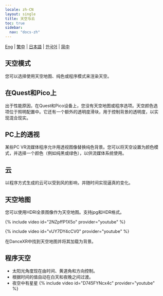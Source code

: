 ```yaml
---
locale: zh-CN
layout: single
title: 天空与云
toc: true
sidebar:
  nav: "docs-zh"
---
```

[Eng](/dancexr/features/skymap) | [繁中](/tw/dancexr/features/skymap) | [日本語](/jp/dancexr/features/skymap) | [한국어](/kr/dancexr/features/skymap) | [简中](/zh/dancexr/features/skymap)


## 天空模式
您可以选择使用天空地图、纯色或程序模式来渲染天空。

## 在Quest和Pico上
出于性能原因，在Quest和Pico设备上，您没有天空地图或程序选项。天空颜色选项位于照明配置中。它还有一个额外的透明度滑块，用于控制背景的透明度，以实现混合现实。

## PC上的透视
某些PC VR流媒体程序允许用透视图像替换纯色背景。您可以将天空设置为颜色模式，并选择一个颜色（例如纯黑或绿色），以供流媒体系统使用。

## 云
以程序方式生成的云可以受到风的影响，并随时间实现逼真的变化。

## 天空地图
您可以使用HDRI全景图像作为天空地图。支持jpg和HDR格式。

{% include video id="2NZpffP1X5o" provider="youtube" %}

{% include video id="vUY7DY4cCV0" provider="youtube" %}

在DanceXR中找到天空地图并将其加载为背景。

## 程序天空
* 太阳光角度现在由时间、黄道角和方向控制。
* 根据时间的值自动在白天和夜晚之间过渡。
* 夜空中有星星
{% include video id="D745FYNcx4c" provider="youtube" %}